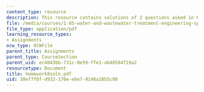 ```yaml
---
content_type: resource
description: This resource contains solutions of 2 questions asked in Homework 8.
file: /media/courses/1-85-water-and-wastewater-treatment-engineering-spring-2006/38ef7f0fd932170ee6e79148a28b5c00_homework8soln.pdf
file_type: application/pdf
learning_resource_types:
- Assignments
ocw_type: OCWFile
parent_title: Assignments
parent_type: CourseSection
parent_uid: ec4043bb-731c-0e59-ffe1-ab40584f19a2
resourcetype: Document
title: homework8soln.pdf
uid: 38ef7f0f-d932-170e-e6e7-9148a28b5c00
---
```

